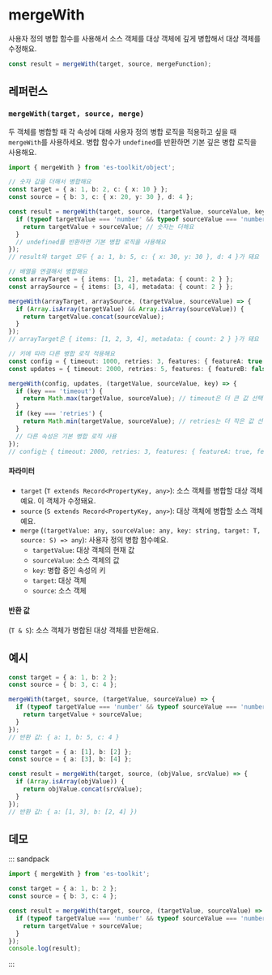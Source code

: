 # mergeWith

사용자 정의 병합 함수를 사용해서 소스 객체를 대상 객체에 깊게 병합해서 대상 객체를 수정해요.

```typescript
const result = mergeWith(target, source, mergeFunction);
```

## 레퍼런스

### `mergeWith(target, source, merge)`

두 객체를 병합할 때 각 속성에 대해 사용자 정의 병합 로직을 적용하고 싶을 때 `mergeWith`를 사용하세요. 병합 함수가 `undefined`를 반환하면 기본 깊은 병합 로직을 사용해요.

```typescript
import { mergeWith } from 'es-toolkit/object';

// 숫자 값을 더해서 병합해요
const target = { a: 1, b: 2, c: { x: 10 } };
const source = { b: 3, c: { x: 20, y: 30 }, d: 4 };

const result = mergeWith(target, source, (targetValue, sourceValue, key) => {
  if (typeof targetValue === 'number' && typeof sourceValue === 'number') {
    return targetValue + sourceValue; // 숫자는 더해요
  }
  // undefined를 반환하면 기본 병합 로직을 사용해요
});
// result와 target 모두 { a: 1, b: 5, c: { x: 30, y: 30 }, d: 4 }가 돼요

// 배열을 연결해서 병합해요
const arrayTarget = { items: [1, 2], metadata: { count: 2 } };
const arraySource = { items: [3, 4], metadata: { count: 2 } };

mergeWith(arrayTarget, arraySource, (targetValue, sourceValue) => {
  if (Array.isArray(targetValue) && Array.isArray(sourceValue)) {
    return targetValue.concat(sourceValue);
  }
});
// arrayTarget은 { items: [1, 2, 3, 4], metadata: { count: 2 } }가 돼요

// 키에 따라 다른 병합 로직 적용해요
const config = { timeout: 1000, retries: 3, features: { featureA: true } };
const updates = { timeout: 2000, retries: 5, features: { featureB: false } };

mergeWith(config, updates, (targetValue, sourceValue, key) => {
  if (key === 'timeout') {
    return Math.max(targetValue, sourceValue); // timeout은 더 큰 값 선택
  }
  if (key === 'retries') {
    return Math.min(targetValue, sourceValue); // retries는 더 작은 값 선택
  }
  // 다른 속성은 기본 병합 로직 사용
});
// config는 { timeout: 2000, retries: 3, features: { featureA: true, featureB: false } }가 돼요
```

#### 파라미터

- `target` (`T extends Record<PropertyKey, any>`): 소스 객체를 병합할 대상 객체예요. 이 객체가 수정돼요.
- `source` (`S extends Record<PropertyKey, any>`): 대상 객체에 병합할 소스 객체예요.
- `merge` (`(targetValue: any, sourceValue: any, key: string, target: T, source: S) => any`): 사용자 정의 병합 함수예요.
  - `targetValue`: 대상 객체의 현재 값
  - `sourceValue`: 소스 객체의 값
  - `key`: 병합 중인 속성의 키
  - `target`: 대상 객체
  - `source`: 소스 객체

#### 반환 값

(`T & S`): 소스 객체가 병합된 대상 객체를 반환해요.

## 예시

```typescript
const target = { a: 1, b: 2 };
const source = { b: 3, c: 4 };

mergeWith(target, source, (targetValue, sourceValue) => {
  if (typeof targetValue === 'number' && typeof sourceValue === 'number') {
    return targetValue + sourceValue;
  }
});
// 반환 값: { a: 1, b: 5, c: 4 }

const target = { a: [1], b: [2] };
const source = { a: [3], b: [4] };

const result = mergeWith(target, source, (objValue, srcValue) => {
  if (Array.isArray(objValue)) {
    return objValue.concat(srcValue);
  }
});
// 반환 값: { a: [1, 3], b: [2, 4] })
```

## 데모

::: sandpack

```ts index.ts
import { mergeWith } from 'es-toolkit';

const target = { a: 1, b: 2 };
const source = { b: 3, c: 4 };

const result = mergeWith(target, source, (targetValue, sourceValue) => {
  if (typeof targetValue === 'number' && typeof sourceValue === 'number') {
    return targetValue + sourceValue;
  }
});
console.log(result);
```

:::

